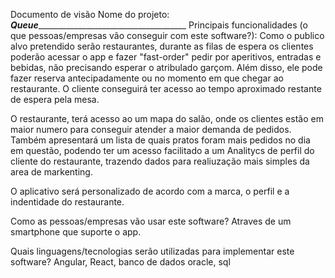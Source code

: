 Documento de visão
Nome do projeto: ___Queue________________________________________
Principais funcionalidades (o que pessoas/empresas vão conseguir com este software?):
Como o publico alvo pretendido serão restaurantes, durante as filas de espera os clientes poderão acessar o app e 
fazer "fast-order" pedir por aperitivos, entradas e bebidas, não precisando esperar o atribulado garçom. 
Além disso, ele pode fazer reserva antecipadamente ou no momento em que chegar ao restaurante.
O cliente conseguirá ter acesso ao tempo aproximado restante de espera pela mesa.

O restaurante, terá acesso ao um mapa do salão, onde os clientes estão em maior numero para conseguir atender a maior demanda de pedidos.
Também apresentará um lista de quais pratos foram mais pedidos no dia em questão, podendo ter um acesso facilitado a um Analitycs de perfil do cliente do restaurante, 
trazendo dados para realiuzação mais simples da area de markenting.

O aplicativo será personalizado de acordo com a marca, o perfil e a indentidade do restaurante.

Como as pessoas/empresas vão usar este software?
Atraves de um smartphone que suporte o app.

Quais linguagens/tecnologias serão utilizadas para implementar este software?
Angular, React, banco de dados oracle, sql 
